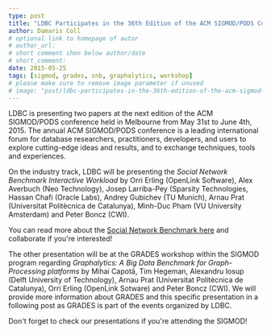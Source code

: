 ```yaml
---
type: post
title: "LDBC Participates in the 36th Edition of the ACM SIGMOD/PODS Conference"
author: Damaris Coll
# optional link to homepage of autor
# author_url: 
# short comment shon below author/date
# short_comment:
date: 2015-05-25
tags: [sigmod, grades, snb, graphalytics, workshop]
# please make sure to remove image parameter if unused
# image: "post/ldbc-participates-in-the-36th-edition-of-the-acm-sigmod-pods-conference/featured.png" 
---
```


LDBC is presenting two papers at the next edition of the ACM SIGMOD/PODS
conference held in Melbourne from May 31st to June 4th, 2015. The annual
ACM SIGMOD/PODS conference is a leading international forum for database
researchers, practitioners, developers, and users to explore
cutting-edge ideas and results, and to exchange techniques, tools and
experiences.

On the industry track, LDBC will be presenting the *Social Network
Benchmark Interactive Workload* by Orri Erling (OpenLink Software), Alex
Averbuch (Neo Technology), Josep Larriba-Pey (Sparsity Technologies,
Hassan Chafi (Oracle Labs), Andrey Gubichev (TU Munich), Arnau Prat
(Universitat Politècnica de Catalunya), Minh-Duc Pham (VU University
Amsterdam) and Peter Boncz (CWI).

You can read more about the [Social Network Benchmark here](/benchmarks/snb) and collaborate if you're interested!

The other presentation will be at the GRADES workshop within the SIGMOD
program regarding *Graphalytics: A Big Data Benchmark for
Graph-Processing platforms* by Mihai Capotă, Tim Hegeman, Alexandru
Iosup (Delft University of Technology), Arnau Prat
(Universitat Politècnica de Catalunya), Orri Erling (OpenLink Sotware)
and Peter Boncz (CWI). We will provide more information about GRADES and
this specific presentation in a following post as GRADES is part of the
events organized by LDBC.

Don't forget to check our presentations if you're attending the SIGMOD!

